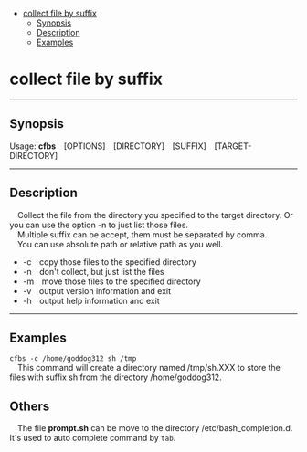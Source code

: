    * [collect file by suffix](#collect-file-by-suffix)
      * [Synopsis](#synopsis)
      * [Description](#description)
      * [Examples](#examples)

# collect file by suffix

------

## Synopsis


Usage: __cfbs__&emsp;[OPTIONS]&emsp;[DIRECTORY]&emsp;[SUFFIX]&emsp;[TARGET-DIRECTORY]

------


## Description  

&emsp;Collect the file from the directory you specified to the target directory. Or you can use the option -n to just list those files.  
&emsp;Multiple suffix can be accept, them must be separated by comma.  
&emsp;You can use absolute path or relative path as you well.  

- -c&emsp;copy those files to the specified directory
- -n&emsp;don't collect, but just list the files
- -m&emsp;move those files to the specified directory
- -v&emsp;output version information and exit
- -h&emsp;output help information and exit

------

## Examples  

`cfbs -c /home/goddog312 sh /tmp`  
&emsp;This command will create a directory named /tmp/sh.XXX to store the files with suffix sh from the directory /home/goddog312.

## Others
&emsp;The file __prompt.sh__ can be move to the directory /etc/bash_completion.d. It's used to auto complete command by `tab`. 
